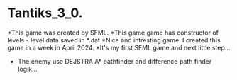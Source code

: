 # Tantiks_3_0.
*This game was created by SFML.
*This game game has constructor of levels - level data saved in *.dat
*Nice and intresting game. I created this game in a week in April 2024.
*It's my first SFML game and next little step...
* The enemy use DEJSTRA A* pathfinder and difference path finder logik...
